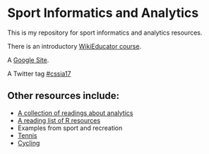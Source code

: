 # Sport Informatics and Analytics

This is my repository for sport informatics and analytics resources.

There is an introductory [WikiEducator course](http://wikieducator.org/Sport_Informatics_and_Analytics).

A [Google Site](https://sites.google.com/site/ucsportinformaticsandanalytics/).

A Twitter tag [#cssia17](https://twitter.com/search?f=tweets&vertical=default&q=%23cssia17&src=typd&lang=en)

## Other resources include:

* [A collection of readings about analytics](https://twitter.com/search?f=tweets&vertical=default&q=%23cssia17&src=typd&lang=en)  
* [A reading list of R resources](https://docs.google.com/document/d/194FKCtvO6K-nsFZhiSGLYfmMWNE0NFa8L-oTVQA55EM/edit?usp=sharing) 
* Examples from sport and recreation
 * [Tennis](https://docs.google.com/document/d/1n8_oZ8OSXF7fBmSLDJPlO1QMXuQ5tmZ7s5sVytg23_s/edit?usp=sharing)
 * [Cycling](https://docs.google.com/document/d/1d97Y9izRg54sN4kbwqGIrBffI-dahIilAw3ibESfrpc/edit?usp=sharing0)
